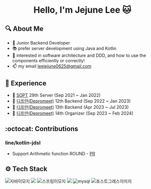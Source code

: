 <h1 align="center"> Hello, I'm Jejune Lee 🐱</h1>

## 🔍 About Me
- 🚀 Junior Backend Developer
- 📚 prefer server development using Java and Kotlin
- 👀 interested in software architecture and DDD, and how to use the components efficiently or correctly!
- 📫 my email leejejune0625@gmail.com


## 🌟 Experience
- 👀 [SOPT](http://sopt.org/wp/) 29th Server (Sep 2021 ~ Jan 2022)
- 💙 [디프만(Depromeet)](https://www.depromeet.com/) 12th Backend (Sep 2022 ~ Jan 2023)
- 🤍 [디프만(Depromeet)](https://www.depromeet.com/) 13th Backend (Apr 2023 ~ Jul 2023)
- 🖤 [디프만(Depromeet)](https://www.depromeet.com/) 14th Organizer (Sep 2023 ~ Feb 2024)


## :octocat: Contributions
### line/kotlin-jdsl
- Support Arithmetic function ROUND - [PR](https://github.com/line/kotlin-jdsl/pull/615)


## ⚙ Tech Stack
![자바이모지](https://user-images.githubusercontent.com/81547780/151382642-730da5c5-5f6b-42da-b900-23a85253863a.svg)
<img src="https://img.shields.io/badge/Kotlin-7F52FF?style=flat-square&logo=Kotlin&logoColor=white">
![스프링이모지](https://user-images.githubusercontent.com/81547780/151382709-a5bfb83a-c82b-429f-8d22-e6d2e57bf29c.svg)
<img src="https://img.shields.io/badge/Spring%20Boot-6DB33F?&logo=springboot&logoColor=white">
![mysql](https://user-images.githubusercontent.com/81547780/151383044-94bcd7b8-3a58-42b2-b5f5-716089036769.svg)
![포스트그레스이미지](https://user-images.githubusercontent.com/81547780/151510663-2f551209-b215-4a4a-be79-a9e1ec4ce3eb.svg)

